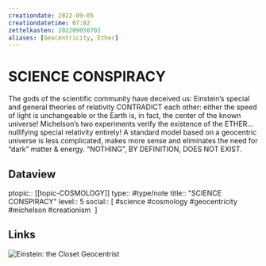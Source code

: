 ```yaml
---
creationdate: 2022-09-05
creationdatetime: 07:02
zettelkasten: 202209050702
aliases: [Geocentricity, Ether]
---
```

# SCIENCE CONSPIRACY
The gods of the scientific community have deceived us: Einstein’s special and general theories of relativity CONTRADICT each other: either the speed of light is unchangeable or the Earth is, in fact, the center of the known universe! Michelson’s two experiments verify the existence of the ETHER…nullifying special relativity entirely! A standard model based on a geocentric universe is less complicated, makes more sense and eliminates the need for “dark” matter & energy. “NOTHING”, BY DEFINITION, DOES NOT EXIST.

## Dataview
ptopic:: [[topic-COSMOLOGY]]
type:: #type/note
title:: "SCIENCE CONSPIRACY"
level:: 5
social:: [ #science #cosmology #geocentricity #michelson #creationism  ]
  
## Links
![Einstein: the Closet Geocentrist](https://youtu.be/embed/hKCO-TeVEgM)